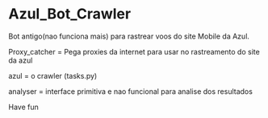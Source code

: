 # Azul_Bot_Crawler

Bot antigo(nao funciona mais) para rastrear voos do site Mobile da Azul.

Proxy_catcher = Pega proxies da internet para usar no rastreamento do site da azul

azul = o crawler (tasks.py)

analyser = interface primitiva e nao funcional para analise dos resultados


Have fun
